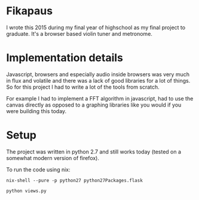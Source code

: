# Fikapaus

I wrote this 2015 during my final year of highschool as my final project to graduate. It's a browser based violin tuner and metronome.

# Implementation details

Javascript, browsers and especially audio inside browsers was very much in flux and volatile and there was a lack of good libraries for a lot of things. So
for this project I had to write a lot of the tools from scratch.

For example I had to implement a FFT algorithm in javascript, had to use the canvas directly as opposed to a graphing libraries like you would if you were building this today.

# Setup

The project was written in python 2.7 and still works today (tested on a somewhat modern version of firefox). 

To run the code using nix:
```
nix-shell --pure -p python27 python27Packages.flask

python views.py

```
